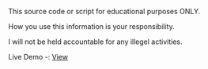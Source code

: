This source code or script for educational purposes ONLY. 

How you use this information is your responsibility.

I will not be held accountable for any illegel activities. 

Live Demo -: <a href="https://rajaahirwarofficial.github.io/facebook-phishing-new-version/">View</a>
